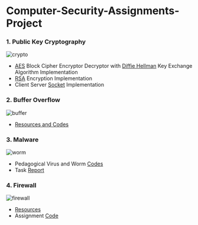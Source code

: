 # Computer-Security-Assignments-Project

### 1. Public Key Cryptography

![crypto]()

- [AES]() Block Cipher Encryptor Decryptor with [Diffie Hellman]() Key Exchange Algorithm Implementation
- [RSA]() Encryption Implementation
- Client Server [Socket]() Implementation 

### 2. Buffer Overflow

![buffer]()

- [Resources and Codes]()

### 3. Malware

![worm]()

- Pedagogical Virus and Worm [Codes]()
- Task [Report]()

### 4. Firewall

![firewall]()

- [Resources]()
- Assignment [Code]()